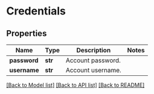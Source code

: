 # Credentials

## Properties
Name | Type | Description | Notes
------------ | ------------- | ------------- | -------------
**password** | **str** | Account password. | 
**username** | **str** | Account username. | 

[[Back to Model list]](../README.md#documentation-for-models) [[Back to API list]](../README.md#documentation-for-api-endpoints) [[Back to README]](../README.md)


